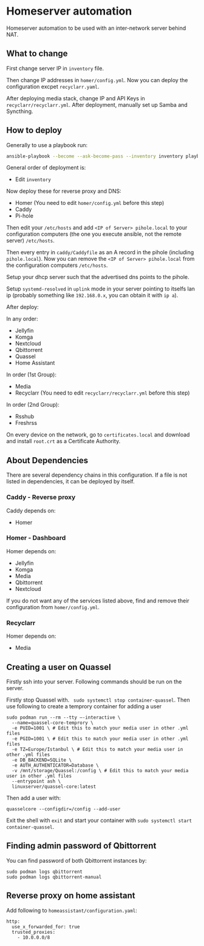 # Homeserver automation

Homeserver automation to be used with an inter-network server behind NAT.

## What to change

First change server IP in ```inventory``` file.

Then change IP addresses in ```homer/config.yml```. Now you can deploy the configuration excpet ```recyclarr.yaml```.

After deploying media stack, change IP and API Keys in ```recyclarr/recyclarr.yml```. After deployment, manually set up Samba and Syncthing.

## How to deploy

Generally to use a playbook run:

```bash
ansible-playbook --become --ask-become-pass --inventory inventory playbook.yaml
```

General order of deployment is:

- Edit ```inventory```

Now deploy these for reverse proxy and DNS:

- Homer (You need to edit ```homer/config.yml``` before this step)
- Caddy
- Pi-hole

Then edit your `/etc/hosts` and add `<IP of Server> pihole.local` to your configuration computers (the one you execute ansible, not the remote server) `/etc/hosts`.

Then every entry in `caddy/Caddyfile` as an A record in the pihole (including `pihole.local`). Now you can remove the `<IP of Server> pihole.local` from the configuration computers `/etc/hosts`.

Setup your dhcp server such that the advertised dns points to the pihole.

Setup `systemd-resolved` in `uplink` mode in your server pointing to itselfs lan ip (probably something like `192.168.0.x`, you can obtain it with `ip a`).

After deploy:

In any order:

- Jellyfin
- Komga
- Nextcloud
- Qbittorrent
- Quassel
- Home Assistant

In order (1st Group):

- Media
- Recyclarr (You need to edit ```recyclarr/recyclarr.yml``` before this step)

In order (2nd Group):

- Rsshub
- Freshrss

On every device on the network, go to `certificates.local` and download and install `root.crt` as a Certificate Authority.

## About Dependencies

There are several dependency chains in this configuration. If a file is not listed in dependencies, it can be deployed by itself.

### Caddy - Reverse proxy

Caddy depends on:

- Homer

### Homer - Dashboard

Homer depends on:

- Jellyfin
- Komga
- Media
- Qbittorrent
- Nextcloud

If you do not want any of the services listed above, find and remove their configuration from ```homer/config.yml```.

### Recyclarr

Homer depends on:

- Media

## Creating a user on Quassel

Firstly ssh into your server. Following commands should be run on the server.

Firstly stop Quassel with. ``` sudo systemctl stop container-quassel```. Then use following to create a temprory container for adding a user

```
sudo podman run --rm --tty –-interactive \
  --name=quassel-core-temprory \
  -e PUID=1001 \ # Edit this to match your media user in other .yml files
  -e PGID=1001 \ # Edit this to match your media user in other .yml files
  -e TZ=Europe/Istanbul \ # Edit this to match your media user in other .yml files
  -e DB_BACKEND=SQLite \
  -e AUTH_AUTHENTICATOR=Database \
  -v /mnt/storage/Quassel:/config \ # Edit this to match your media user in other .yml files
  --entrypoint ash \
  linuxserver/quassel-core:latest
```

Then add a user with:

```
quasselcore --configdir=/config --add-user
```

Exit the shell with ```exit``` and start your container with ```sudo systemctl start container-quassel```.

## Finding admin password of Qbittorrent

You can find password of both Qbittorrent instances by:

```
sudo podman logs qbittorrent
sudo podman logs qbittorrent-manual
```

## Reverse proxy on home assistant

Add following to `homeassistant/configuration.yaml`:


```
http:
  use_x_forwarded_for: true
  trusted_proxies:
    - 10.0.0.0/8
```
